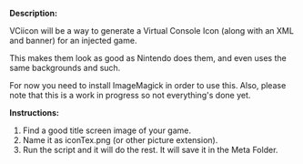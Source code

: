 <b>Description:</b>

VCiicon will be a way to generate a Virtual Console Icon (along with an XML and banner) for an injected game.

This makes them look as good as Nintendo does them, and even uses the same backgrounds and such.

For now you need to install ImageMagick in order to use this. Also, please note that this is a work in progress so not everything's done yet.

<b>Instructions:</b>

<ol>
 <li>Find a good title screen image of your game.</li>
 <li>Name it as iconTex.png (or other picture extension).</li>
 <li>Run the script and it will do the rest. It will save it in the Meta Folder.</li>
</ol>